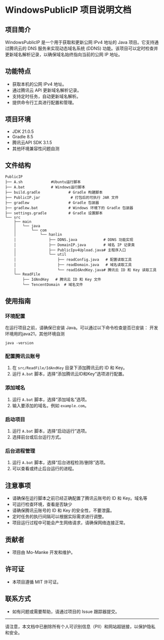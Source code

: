 # WindowsPublicIP 项目说明文档

## 项目简介
WindowsPublicIP 是一个用于获取和更新公网 IPv4 地址的 Java 项目。它支持通过腾讯云的 DNS 服务来实现动态域名系统 (DDNS) 功能。该项目可以定时检查并更新域名解析记录，以确保域名始终指向当前的公网 IP 地址。

## 功能特点
- 获取本机的公网 IPv4 地址。
- 通过腾讯云 API 更新域名解析记录。
- 支持定时任务，自动更新域名解析。
- 提供命令行工具进行配置和管理。

## 项目环境
- JDK 21.0.5
- Gradle 8.5
- 腾讯云API SDK 3.1.5
- 其他环境兼容性问题自测

## 文件结构
```
PublicIP
├── A.sh             #Ubuntu运行脚本
├── A.bat            # Windows运行脚本
├── build.gradle             # Gradle 构建脚本
├── PublicIP.jar              # 打包后的可执行 JAR 文件 
├── gradlew                  # Gradle 包装器
├── gradlew.bat              # Windows 环境下的 Gradle 包装器
├── settings.gradle          # Gradle 设置脚本
└── src
    ├── main
    │   └── java
    │       └── com
    │           └── hanlin
    │               ├── DDNS.java            # DDNS 功能实现
    │               ├── DomainIP.java        # 域名 IP 记录类
    │               ├── PublicIpv4Upload.java# 主程序入口
    │               └── util
    │                   ├── readConfig.java   # 配置读取工具
    │                   ├── readDomain.java   # 域名读取工具
    │                   └── readIdAndKey.java# 腾讯云 ID 和 Key 读取工具
    └── ReadFile
        ├── IdAndKey   # 腾讯云 ID 和 Key 文件
        └── TencentDomain  # 域名文件
```

## 使用指南

### 环境配置
在运行项目之前，请确保已安装 Java。可以通过以下命令检查是否已安装：
开发环境用的java21，其他环境自测
```shell
java -version
```

### 配置腾讯云账号
1. 在 `src/ReadFile/IdAndKey` 目录下添加腾讯云的 ID 和 Key。
2. 运行 `A.bat` 脚本，选择“添加腾讯云ID和Key”选项进行配置。

### 添加域名
1. 运行 `A.bat` 脚本，选择“添加域名”选项。
2. 输入要添加的域名，例如 `example.com`。

### 启动项目
1. 运行 `A.bat` 脚本，选择“启动运行”选项。
2. 选择前台或后台运行方式。

### 后台进程管理
1. 运行 `A.bat` 脚本，选择“后台进程检测/删除”选项。
2. 可以查看或终止后台运行的进程。

## 注意事项
- 请确保在运行脚本之前已经正确配置了腾讯云账号的 ID 和 Key。域名等
- 可运行检查环境，查看是否缺少
- 请确保腾讯云账号的 ID 和 Key 的安全性，不要泄露。
- 定时任务的执行间隔可以根据实际需求进行调整。
- 项目运行过程中可能会产生网络请求，请确保网络连接正常。

## 贡献者
- 项目由 Mo-Manke 开发和维护。

## 许可证
- 本项目遵循 MIT 许可证。

## 联系方式
- 如有问题或需要帮助，请通过项目的 Issue 跟踪器提交。

---

请注意，本文档中已删除所有个人可识别信息（PII）和网站超链接，以保护隐私和安全。